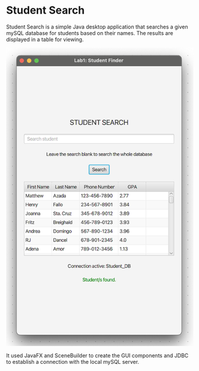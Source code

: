 # Student Search

Student Search is a simple Java desktop application that searches a given mySQL database
for students based on their names. The results are displayed in a table for viewing.

![Sample](./sample.png)

It used JavaFX and SceneBuilder to create the GUI components and JDBC to establish a
connection with the local mySQL server.
